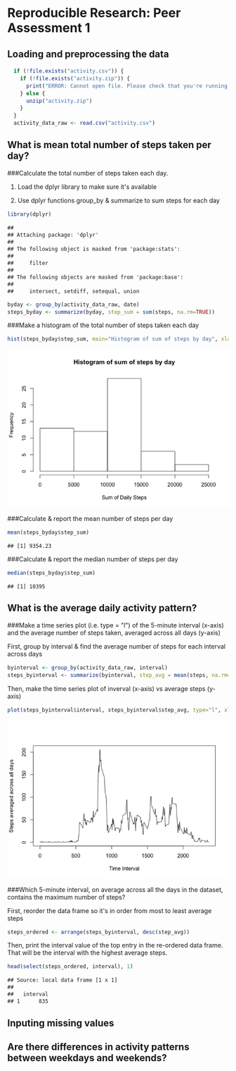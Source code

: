 # Reproducible Research: Peer Assessment 1


## Loading and preprocessing the data

```r
  if (!file.exists("activity.csv")) {
    if (!file.exists("activity.zip")) {
      print("ERROR: Cannot open file. Please check that you're running in the repo directory")
    } else {
      unzip("activity.zip")
    }
  }
  activity_data_raw <- read.csv("activity.csv")
```



## What is mean total number of steps taken per day?
###Calculate the total number of steps taken each day.  

1. Load the dplyr library to make sure it's available

2. Use dplyr functions group_by & summarize to sum steps for each day 

```r
library(dplyr)
```

```
## 
## Attaching package: 'dplyr'
## 
## The following object is masked from 'package:stats':
## 
##     filter
## 
## The following objects are masked from 'package:base':
## 
##     intersect, setdiff, setequal, union
```

```r
byday <- group_by(activity_data_raw, date)
steps_byday <- summarize(byday, step_sum = sum(steps, na.rm=TRUE))
```

###Make a histogram of the total number of steps taken each day

```r
hist(steps_byday$step_sum, main="Histogram of sum of steps by day", xlab="Sum of Daily Steps")
```

![](PA1_template_files/figure-html/unnamed-chunk-3-1.png) 

###Calculate & report the mean number of steps per day

```r
mean(steps_byday$step_sum)
```

```
## [1] 9354.23
```
###Calculate & report the median number of steps per day

```r
median(steps_byday$step_sum)
```

```
## [1] 10395
```

## What is the average daily activity pattern?

###Make a time series plot (i.e. type = "l") of the 5-minute interval (x-axis) and the average number of steps taken, averaged across all days (y-axis)

First, group by interval & find the average number of steps for each interval across days

```r
byinterval <- group_by(activity_data_raw, interval)
steps_byinterval <- summarize(byinterval, step_avg = mean(steps, na.rm=TRUE))
```
Then, make the time series plot of inverval (x-axis) vs average steps (y-axis)

```r
plot(steps_byinterval$interval, steps_byinterval$step_avg, type="l", xlab="Time Interval", ylab="Steps averaged across all days")
```

![](PA1_template_files/figure-html/unnamed-chunk-7-1.png) 

###Which 5-minute interval, on average across all the days in the dataset, contains the maximum number of steps?

First, reorder the data frame so it's in order from most to least average steps

```r
steps_ordered <- arrange(steps_byinterval, desc(step_avg))
```

Then, print the interval value of the top entry in the re-ordered data frame.  That will be the interval with the highest average steps.

```r
head(select(steps_ordered, interval), 1)
```

```
## Source: local data frame [1 x 1]
## 
##   interval
## 1      835
```

## Inputing missing values



## Are there differences in activity patterns between weekdays and weekends?
